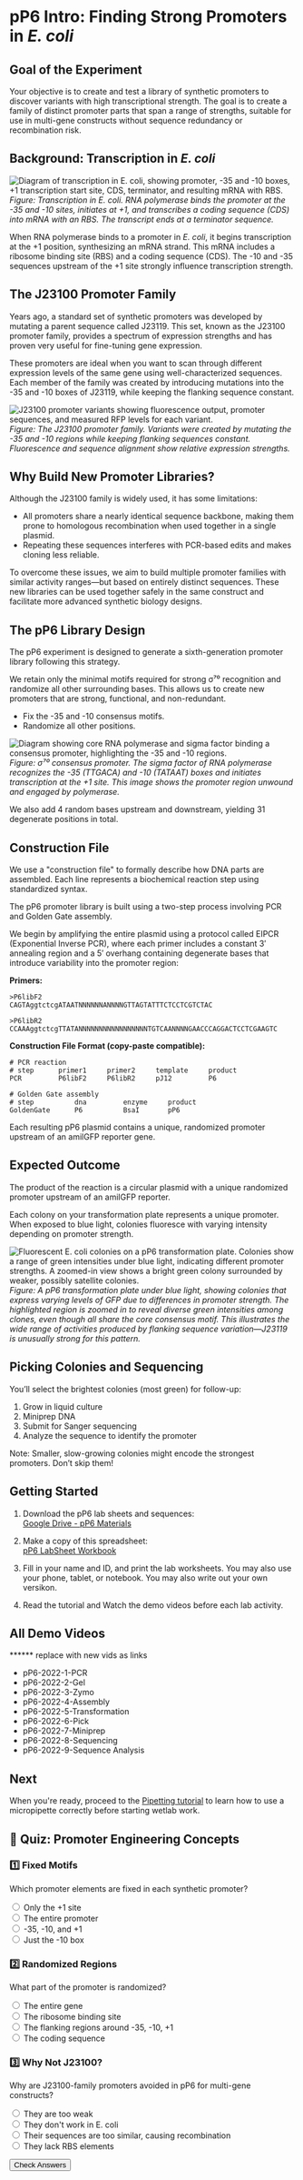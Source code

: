 <script src="https://unpkg.com/seqviz"></script>
# pP6 Intro: Finding Strong Promoters in *E. coli*

## Goal of the Experiment

Your objective is to create and test a library of synthetic promoters to discover variants with high transcriptional strength. The goal is to create a family of distinct promoter parts that span a range of strengths, suitable for use in multi-gene constructs without sequence redundancy or recombination risk.

## Background: Transcription in *E. coli*

![Diagram of transcription in E. coli, showing promoter, -35 and -10 boxes, +1 transcription start site, CDS, terminator, and resulting mRNA with RBS.](../images/pp6_transcription.png)
*Figure: Transcription in E. coli. RNA polymerase binds the promoter at the -35 and -10 sites, initiates at +1, and transcribes a coding sequence (CDS) into mRNA with an RBS. The transcript ends at a terminator sequence.*

When RNA polymerase binds to a promoter in *E. coli*, it begins transcription at the +1 position, synthesizing an mRNA strand. This mRNA includes a ribosome binding site (RBS) and a coding sequence (CDS). The -10 and -35 sequences upstream of the +1 site strongly influence transcription strength.

## The J23100 Promoter Family

Years ago, a standard set of synthetic promoters was developed by mutating a parent sequence called J23119. This set, known as the J23100 promoter family, provides a spectrum of expression strengths and has proven very useful for fine-tuning gene expression.

These promoters are ideal when you want to scan through different expression levels of the same gene using well-characterized sequences. Each member of the family was created by introducing mutations into the -35 and -10 boxes of J23119, while keeping the flanking sequence constant.

![J23100 promoter variants showing fluorescence output, promoter sequences, and measured RFP levels for each variant.](../images/j23100_library.png)
*Figure: The J23100 promoter family. Variants were created by mutating the -35 and -10 regions while keeping flanking sequences constant. Fluorescence and sequence alignment show relative expression strengths.*

## Why Build New Promoter Libraries?

Although the J23100 family is widely used, it has some limitations:

- All promoters share a nearly identical sequence backbone, making them prone to homologous recombination when used together in a single plasmid.
- Repeating these sequences interferes with PCR-based edits and makes cloning less reliable.

To overcome these issues, we aim to build multiple promoter families with similar activity ranges—but based on entirely distinct sequences. These new libraries can be used together safely in the same construct and facilitate more advanced synthetic biology designs.

## The pP6 Library Design

The pP6 experiment is designed to generate a sixth-generation promoter library following this strategy.

We retain only the minimal motifs required for strong σ⁷⁰ recognition and randomize all other surrounding bases. This allows us to create new promoters that are strong, functional, and non-redundant.

- Fix the -35 and -10 consensus motifs.
- Randomize all other positions.

![Diagram showing core RNA polymerase and sigma factor binding a consensus promoter, highlighting the -35 and -10 regions.](../images/consensus_promoter.png)
*Figure: σ⁷⁰ consensus promoter. The sigma factor of RNA polymerase recognizes the -35 (TTGACA) and -10 (TATAAT) boxes and initiates transcription at the +1 site. This image shows the promoter region unwound and engaged by polymerase.*

We also add 4 random bases upstream and downstream, yielding 31 degenerate positions in total.


<div id="viewer_fwd"></div>
<script>
  function waitForSeqViz(callback) {
    if (typeof seqviz !== "undefined" && seqviz.Viewer) {
      callback();
    } else {
      setTimeout(() => waitForSeqViz(callback), 50);
    }
  }

  waitForSeqViz(() => {
    seqviz
      .Viewer("viewer_fwd", {
        "name": "Consensus Promoter Pattern",
        "seq": "NNNNttgacaNNNNNNNNNNNNNNNNNtataatNNNNNNaNNNN",
        "annotations": [
          { "name": "-35", "start": 4, "end": 10, "color": "turquoise", "direction": 1 },
          { "name": "-10", "start": 27, "end": 33, "color": "turquoise", "direction": 1 },
          { "name": "+1", "start": 39, "end": 40, "color": "turquoise", "direction": 1 }
        ],
        "translations": [],
        "viewer": "linear",
        "showComplement": true,
        "showIndex": true,
        "style": { "height": "120px", "width": "100%" }
      })
      .render();
  });
</script>

## Construction File

We use a "construction file" to formally describe how DNA parts are assembled. Each line represents a biochemical reaction step using standardized syntax.

The pP6 promoter library is built using a two-step process involving PCR and Golden Gate assembly.

We begin by amplifying the entire plasmid using a protocol called EIPCR (Exponential Inverse PCR), where each primer includes a constant 3′ annealing region and a 5′ overhang containing degenerate bases that introduce variability into the promoter region:

**Primers:**
```
>P6libF2
CAGTAggtctcgATAATNNNNNNANNNNGTTAGTATTTCTCCTCGTCTAC

>P6libR2
CCAAAggtctcgTTATANNNNNNNNNNNNNNNNNTGTCAANNNNGAACCCAGGACTCCTCGAAGTC
```

**Construction File Format (copy-paste compatible):**

```
# PCR reaction
# step      primer1     primer2     template     product
PCR         P6libF2     P6libR2     pJ12         P6

# Golden Gate assembly
# step          dna         enzyme     product
GoldenGate      P6          BsaI       pP6
```

Each resulting pP6 plasmid contains a unique, randomized promoter upstream of an amilGFP reporter gene.

## Expected Outcome

The product of the reaction is a circular plasmid with a unique randomized promoter upstream of an amilGFP reporter.

Each colony on your transformation plate represents a unique promoter. When exposed to blue light, colonies fluoresce with varying intensity depending on promoter strength.

![Fluorescent E. coli colonies on a pP6 transformation plate. Colonies show a range of green intensities under blue light, indicating different promoter strengths. A zoomed-in view shows a bright green colony surrounded by weaker, possibly satellite colonies.](../images/pp6_colony_plate.png)  
*Figure: A pP6 transformation plate under blue light, showing colonies that express varying levels of GFP due to differences in promoter strength. The highlighted region is zoomed in to reveal diverse green intensities among clones, even though all share the core consensus motif. This illustrates the wide range of activities produced by flanking sequence variation—J23119 is unusually strong for this pattern.*


## Picking Colonies and Sequencing

You’ll select the brightest colonies (most green) for follow-up:

1. Grow in liquid culture
2. Miniprep DNA
3. Submit for Sanger sequencing
4. Analyze the sequence to identify the promoter

Note: Smaller, slow-growing colonies might encode the strongest promoters. Don’t skip them!

## Getting Started

1. Download the pP6 lab sheets and sequences:  
   [Google Drive - pP6 Materials](https://drive.google.com/drive/folders/16-0ek2biyB-hI1RY2xgW6p4fe32FbAJh)

2. Make a copy of this spreadsheet:  
   [pP6 LabSheet Workbook](https://docs.google.com/spreadsheets/d/1updHzk3CJ2_L7eO-Abg0cpHQleU7c8b0lbF9QmNzFWA/edit?usp=sharing)

3. Fill in your name and ID, and print the lab worksheets.  You may also use your phone, tablet, or notebook.  You may also write out your own versikon.

4. Read the tutorial and Watch the demo videos before each lab activity.

## All Demo Videos

****** replace with new vids as links
- pP6-2022-1-PCR  
- pP6-2022-2-Gel  
- pP6-2022-3-Zymo  
- pP6-2022-4-Assembly  
- pP6-2022-5-Transformation  
- pP6-2022-6-Pick  
- pP6-2022-7-Miniprep  
- pP6-2022-8-Sequencing  
- pP6-2022-9-Sequence Analysis

## Next

When you're ready, proceed to the [Pipetting tutorial](pipetting.md) to learn how to use a micropipette correctly before starting wetlab work.

## 🧪 Quiz: Promoter Engineering Concepts

<form id="p6_quiz_form">
  <h3>1️⃣ Fixed Motifs</h3>
  <p>Which promoter elements are fixed in each synthetic promoter?</p>
  <label><input type="radio" name="q1" value="a"> Only the +1 site</label><br>
  <label><input type="radio" name="q1" value="b"> The entire promoter</label><br>
  <label><input type="radio" name="q1" value="c"> -35, -10, and +1</label><br>
  <label><input type="radio" name="q1" value="d"> Just the -10 box</label><br>
  <p id="p6_res_q1"></p>

  <h3>2️⃣ Randomized Regions</h3>
  <p>What part of the promoter is randomized?</p>
  <label><input type="radio" name="q2" value="a"> The entire gene</label><br>
  <label><input type="radio" name="q2" value="b"> The ribosome binding site</label><br>
  <label><input type="radio" name="q2" value="c"> The flanking regions around -35, -10, +1</label><br>
  <label><input type="radio" name="q2" value="d"> The coding sequence</label><br>
  <p id="p6_res_q2"></p>

  <h3>3️⃣ Why Not J23100?</h3>
  <p>Why are J23100-family promoters avoided in pP6 for multi-gene constructs?</p>
  <label><input type="radio" name="q3" value="a"> They are too weak</label><br>
  <label><input type="radio" name="q3" value="b"> They don't work in E. coli</label><br>
  <label><input type="radio" name="q3" value="c"> Their sequences are too similar, causing recombination</label><br>
  <label><input type="radio" name="q3" value="d"> They lack RBS elements</label><br>
  <p id="p6_res_q3"></p>

  <button type="button" id="p6_submit_btn">Check Answers</button>
</form>

<script>
  document.getElementById("p6_submit_btn").addEventListener("click", function () {
    const answers = {
      q1: "c",
      q2: "c",
      q3: "c"
    };
    ["q1", "q2", "q3"].forEach(function (q) {
      const selected = document.querySelector(`input[name="${q}"]:checked`);
      const result = document.getElementById(`p6_res_${q}`);
      if (selected && selected.value === answers[q]) {
        result.innerHTML = "✅ Correct!";
        if (typeof progressManager !== "undefined") {
          progressManager.addCompletion(`p6_${q}`, "correct");
        }
      } else {
        result.innerHTML = "❌ Try again.";
      }
    });
  });
</script>